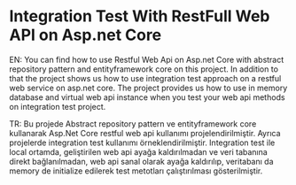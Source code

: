 # Integration Test With RestFull Web API on Asp.net Core


EN: You can find how to use Restful Web Api on Asp.net Core with abstract repository pattern and entityframework core on this project. 
    In addition to that the project shows us how to use integration test approach on a restful web service on asp.net core.
    The project provides us how to use in memory database and virtual web api instance when you test your web api methods on 
    integration test project.

TR: Bu projede Abstract repository pattern ve entityframework core kullanarak Asp.Net Core restful web api kullanımı 
    projelendirilmiştir. Ayrıca projelerde integration test kullanımı örneklendirilmiştir. Integration test ile local ortamda, 
    geliştirilen web api ayağa kaldırılmadan ve veri tabanına direkt bağlanılmadan, web api sanal olarak ayağa kaldırılıp,
    veritabanı da memory de initialize edilerek test metotları çalıştırılması gösterilmiştir.
